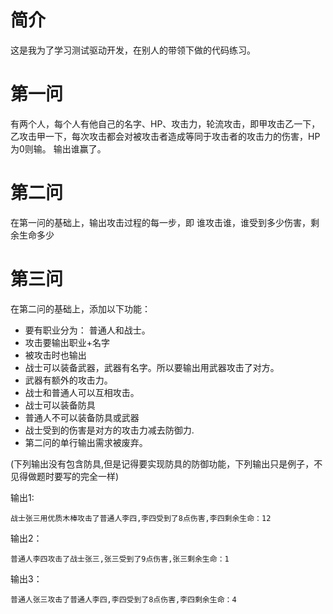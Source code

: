 # 简介
这是我为了学习测试驱动开发，在别人的带领下做的代码练习。

# 第一问
有两个人，每个人有他自己的名字、HP、攻击力，轮流攻击，即甲攻击乙一下，乙攻击甲一下，每次攻击都会对被攻击者造成等同于攻击者的攻击力的伤害，HP为0则输。
输出谁赢了。

# 第二问
在第一问的基础上，输出攻击过程的每一步，即
谁攻击谁，谁受到多少伤害，剩余生命多少

# 第三问
在第二问的基础上，添加以下功能：

* 要有职业分为： 普通人和战士。
* 攻击要输出职业+名字
* 被攻击时也输出
* 战士可以装备武器，武器有名字。所以要输出用武器攻击了对方。
* 武器有额外的攻击力。
* 战士和普通人可以互相攻击。
* 战士可以装备防具
* 普通人不可以装备防具或武器
* 战士受到的伤害是对方的攻击力减去防御力.
* 第二问的单行输出需求被废弃。

(下列输出没有包含防具,但是记得要实现防具的防御功能，下列输出只是例子，不见得做题时要写的完全一样)

输出1:

    战士张三用优质木棒攻击了普通人李四,李四受到了8点伤害,李四剩余生命：12

输出2：

    普通人李四攻击了战士张三,张三受到了9点伤害,张三剩余生命：1

输出3：

    普通人张三攻击了普通人李四,李四受到了8点伤害,李四剩余生命：4